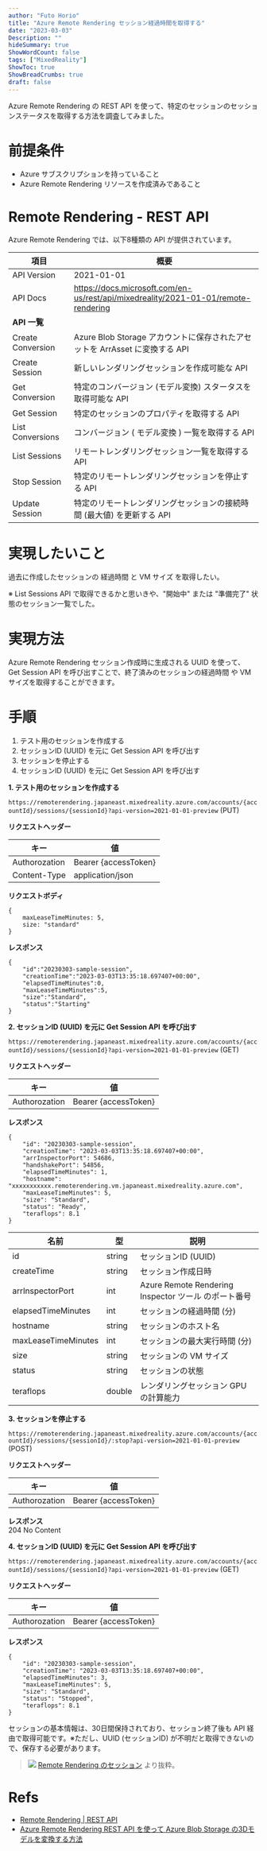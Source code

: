 ```yaml
---
author: "Futo Horio"
title: "Azure Remote Rendering セッション経過時間を取得する"
date: "2023-03-03"
Description: ""
hideSummary: true
ShowWordCount: false
tags: ["MixedReality"]
ShowToc: true
ShowBreadCrumbs: true
draft: false
---
```


Azure Remote Rendering の REST API を使って、特定のセッションのセッションステータスを取得する方法を調査してみました。

# 前提条件
- Azure サブスクリプションを持っていること
- Azure Remote Rendering リソースを作成済みであること

# Remote Rendering - REST API
Azure Remote Rendering では、以下8種類の API が提供されています。

| 項目 | 概要 |
| --- | --- |
| API Version | 2021-01-01 |
| API Docs | https://docs.microsoft.com/en-us/rest/api/mixedreality/2021-01-01/remote-rendering |
| **API 一覧** | 
| Create Conversion | Azure Blob Storage アカウントに保存されたアセットを ArrAsset に変換する API |
| Create Session | 新しいレンダリングセッションを作成可能な API |
| Get Conversion | 特定のコンバージョン (モデル変換) スタータスを取得可能な API |
| Get Session | 特定のセッションのプロパティを取得する API |
| List Conversions | コンバージョン ( モデル変換 ) 一覧を取得する API |
| List Sessions | リモートレンダリングセッション一覧を取得する API |
| Stop Session | 特定のリモートレンダリングセッションを停止する API |
| Update Session | 特定のリモートレンダリングセッションの接続時間 (最大値) を更新する API  |

# 実現したいこと
過去に作成したセッションの 経過時間 と VM サイズ を取得したい。  

※ List Sessions API で取得できるかと思いきや、"開始中" または "準備完了" 状態のセッション一覧でした。

# 実現方法
Azure Remote Rendering セッション作成時に生成される UUID を使って、  
Get Session API を呼び出すことで、終了済みのセッションの経過時間 や VM サイズを取得することができます。

# 手順

1. テスト用のセッションを作成する
2. セッションID (UUID) を元に Get Session API を呼び出す
3. セッションを停止する
4. セッションID (UUID) を元に Get Session API を呼び出す

**1. テスト用のセッションを作成する**

``https://remoterendering.japaneast.mixedreality.azure.com/accounts/{accountId}/sessions/{sessionId}?api-version=2021-01-01-preview`` (PUT)

**リクエストヘッダー**

| キー | 値 |
| --- | --- |
| Authorozation | Bearer {accessToken} |
| Content-Type | application/json |

**リクエストボディ**
```
{
    maxLeaseTimeMinutes: 5,
    size: "standard"
}
```

**レスポンス**

```
{
    "id":"20230303-sample-session",
    "creationTime":"2023-03-03T13:35:18.697407+00:00",
    "elapsedTimeMinutes":0,
    "maxLeaseTimeMinutes":5,
    "size":"Standard",
    "status":"Starting"
}
```

**2. セッションID (UUID) を元に Get Session API を呼び出す**

``https://remoterendering.japaneast.mixedreality.azure.com/accounts/{accountId}/sessions/{sessionId}?api-version=2021-01-01-preview`` (GET)

**リクエストヘッダー**

| キー | 値 |
| --- | --- |
| Authorozation | Bearer {accessToken} |

**レスポンス**

```
{
    "id": "20230303-sample-session",
    "creationTime": "2023-03-03T13:35:18.697407+00:00",
    "arrInspectorPort": 54686,
    "handshakePort": 54856,
    "elapsedTimeMinutes": 1,
    "hostname": "xxxxxxxxxxx.remoterendering.vm.japaneast.mixedreality.azure.com",
    "maxLeaseTimeMinutes": 5,
    "size": "Standard",
    "status": "Ready",
    "teraflops": 8.1
}
```

| 名前 | 型 | 説明 |
| --- | --- | --- |
| id | string | セッションID (UUID) |
| createTime | string | セッション作成日時 |
| arrInspectorPort | int | Azure Remote Rendering Inspector ツール のポート番号 |
| elapsedTimeMinutes | int | セッションの経過時間 (分) |
| hostname | string | セッションのホスト名 |
| maxLeaseTimeMinutes | int | セッションの最大実行時間 (分) |
| size | string | セッションの VM サイズ |
| status | string | セッションの状態 |
| teraflops | double | レンダリングセッション GPU の計算能力 |


**3. セッションを停止する**

``https://remoterendering.japaneast.mixedreality.azure.com/accounts/{accountId}/sessions/{sessionId}/:stop?api-version=2021-01-01-preview`` (POST)

**リクエストヘッダー**

| キー | 値 |
| --- | --- |
| Authorozation | Bearer {accessToken} |

**レスポンス**  
204 No Content

**4. セッションID (UUID) を元に Get Session API を呼び出す**

``https://remoterendering.japaneast.mixedreality.azure.com/accounts/{accountId}/sessions/{sessionId}?api-version=2021-01-01-preview`` (GET)

**リクエストヘッダー**

| キー | 値 |
| --- | --- |
| Authorozation | Bearer {accessToken} |

**レスポンス**

```
{
    "id": "20230303-sample-session",
    "creationTime": "2023-03-03T13:35:18.697407+00:00",
    "elapsedTimeMinutes": 3,
    "maxLeaseTimeMinutes": 5,
    "size": "Standard",
    "status": "Stopped",
    "teraflops": 8.1
}
```

セッションの基本情報は、30日間保持されており、セッション終了後も API 経由で取得可能です。※ただし、UUID (セッションID) が不明だと取得できないので、保存する必要があります。

> ![](/images/2023-03-03-arr-session-info.png)
> [Remote Rendering のセッション](https://learn.microsoft.com/ja-jp/azure/remote-rendering/concepts/sessions) より抜粋。


# Refs
- [Remote Rendering | REST API](https://learn.microsoft.com/ja-jp/rest/api/mixedreality/2021-01-01preview/remote-rendering/get-session?tabs=HTTP)
- [Azure Remote Rendering REST API を使って Azure Blob Storage の3Dモデルを変換する方法](https://qiita.com/Futo_Horio/items/8714547ea7346f548cea)
